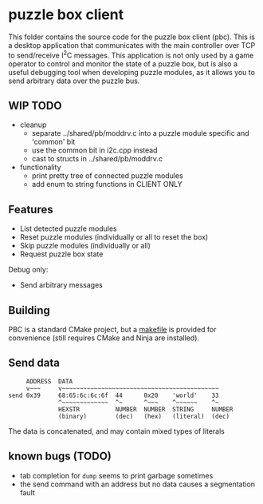 # puzzle box client

This folder contains the source code for the puzzle box client (pbc). This is a
desktop application that communicates with the main controller over TCP to
send/receive I<sup>2</sup>C messages. This application is not only used by a
game operator to control and monitor the state of a puzzle box, but is also a
useful debugging tool when developing puzzle modules, as it allows you to send
arbitrary data over the puzzle bus.

## WIP TODO

- cleanup
  - separate ../shared/pb/moddrv.c into a puzzle module specific and 'common' bit
  - use the common bit in i2c.cpp instead
  - cast to structs in ../shared/pb/moddrv.c
- functionality
  - print pretty tree of connected puzzle modules
  - add enum to string functions in CLIENT ONLY

## Features

- List detected puzzle modules
- Reset puzzle modules (individually or all to reset the box)
- Skip puzzle modules (individually or all)
- Request puzzle box state

Debug only:
- Send arbitrary messages

## Building

PBC is a standard CMake project, but a [makefile](./makefile) is provided for
convenience (still requires CMake and Ninja are installed).

## Send data

```
     ADDRESS  DATA
     v~~~     v~~~~~~~~~~~~~~~~~~~~~~~~~~~~~~~~~~~~~~~~~~~~
send 0x39     68:65:6c:6c:6f  44      0x20    'world'    33
              ^~~~~~~~~~~~~~  ^~      ^~~~    ^~~~~~~    ^~
              HEXSTR          NUMBER  NUMBER  STRING     NUMBER
              (binary)        (dec)   (hex)   (literal)  (dec)
```

The data is concatenated, and may contain mixed types of literals

## known bugs (TODO)

- tab completion for `dump` seems to print garbage sometimes
- the send command with an address but no data causes a segmentation fault

